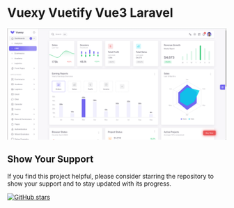# Vuexy Vuetify Vue3 Laravel

[![TechAI Demo](https://github.com/UsmanLiaqat404/vuexy-vuetify-vue3-admin-template/blob/main/demos/demo.png?raw=true)](https://demos.pixinvent.com/vuexy-vuejs-admin-template/demo-1/login)

## Show Your Support

If you find this project helpful, please consider starring the repository to show your support and to stay updated with its progress.

[![GitHub stars](https://img.shields.io/github/stars/UsmanLiaqat404/vuexy-bootstrapvue-vue2-laravel.svg?style=social)](https://github.com/UsmanLiaqat404/vuexy-bootstrapvue-vue2-laravel/stargazers)
